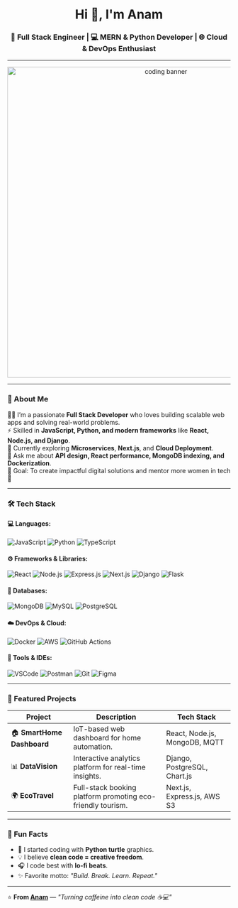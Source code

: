 <!-- Profile Header -->
<h1 align="center">Hi 👋, I'm Anam</h1>
<h3 align="center">🚀 Full Stack Engineer | 💻 MERN & Python Developer | 🌐 Cloud & DevOps Enthusiast</h3>

---

<!-- Banner -->
<p align="center">
  <img src="https://i.imgur.com/bYgY5yH.gif" alt="coding banner" width="700"/>
</p>

---

### 🧠 About Me

👩‍💻 I’m a passionate **Full Stack Developer** who loves building scalable web apps and solving real-world problems.  
⚡ Skilled in **JavaScript, Python, and modern frameworks** like **React, Node.js, and Django**.  
🌱 Currently exploring **Microservices**, **Next.js**, and **Cloud Deployment**.  
💬 Ask me about **API design, React performance, MongoDB indexing, and Dockerization**.  
🎯 Goal: To create impactful digital solutions and mentor more women in tech 💪  

---

### 🛠️ Tech Stack

#### 💻 Languages:
![JavaScript](https://img.shields.io/badge/JavaScript-FFD43B?style=for-the-badge&logo=javascript&logoColor=black)
![Python](https://img.shields.io/badge/Python-3776AB?style=for-the-badge&logo=python&logoColor=white)
![TypeScript](https://img.shields.io/badge/TypeScript-007ACC?style=for-the-badge&logo=typescript&logoColor=white)

#### ⚙️ Frameworks & Libraries:
![React](https://img.shields.io/badge/React-20232A?style=for-the-badge&logo=react&logoColor=61DAFB)
![Node.js](https://img.shields.io/badge/Node.js-43853D?style=for-the-badge&logo=node.js&logoColor=white)
![Express.js](https://img.shields.io/badge/Express.js-404D59?style=for-the-badge)
![Next.js](https://img.shields.io/badge/Next.js-000000?style=for-the-badge&logo=next.js&logoColor=white)
![Django](https://img.shields.io/badge/Django-092E20?style=for-the-badge&logo=django&logoColor=white)
![Flask](https://img.shields.io/badge/Flask-000000?style=for-the-badge&logo=flask&logoColor=white)

#### 🧩 Databases:
![MongoDB](https://img.shields.io/badge/MongoDB-47A248?style=for-the-badge&logo=mongodb&logoColor=white)
![MySQL](https://img.shields.io/badge/MySQL-005C84?style=for-the-badge&logo=mysql&logoColor=white)
![PostgreSQL](https://img.shields.io/badge/PostgreSQL-336791?style=for-the-badge&logo=postgresql&logoColor=white)

#### ☁️ DevOps & Cloud:
![Docker](https://img.shields.io/badge/Docker-2496ED?style=for-the-badge&logo=docker&logoColor=white)
![AWS](https://img.shields.io/badge/AWS-232F3E?style=for-the-badge&logo=amazonaws&logoColor=white)
![GitHub Actions](https://img.shields.io/badge/GitHub%20Actions-2088FF?style=for-the-badge&logo=githubactions&logoColor=white)

#### 🧰 Tools & IDEs:
![VSCode](https://img.shields.io/badge/VSCode-0078D7?style=for-the-badge&logo=visualstudiocode&logoColor=white)
![Postman](https://img.shields.io/badge/Postman-FF6C37?style=for-the-badge&logo=postman&logoColor=white)
![Git](https://img.shields.io/badge/Git-F1502F?style=for-the-badge&logo=git&logoColor=white)
![Figma](https://img.shields.io/badge/Figma-F24E1E?style=for-the-badge&logo=figma&logoColor=white)

---

### 🌟 Featured Projects

| Project | Description | Tech Stack |
|----------|--------------|------------|
| 🏠 **SmartHome Dashboard** | IoT-based web dashboard for home automation. | React, Node.js, MongoDB, MQTT |
| 📊 **DataVision** | Interactive analytics platform for real-time insights. | Django, PostgreSQL, Chart.js |
| 🌍 **EcoTravel** | Full-stack booking platform promoting eco-friendly tourism. | Next.js, Express.js, AWS S3 |

---


### 🧠 Fun Facts

- 🐍 I started coding with **Python turtle** graphics.
- 💡 I believe **clean code = creative freedom**.
- 🎧 I code best with **lo-fi beats**.
- ✨ Favorite motto: _"Build. Break. Learn. Repeat."_  

---

⭐️ **From [Anam](https://github.com/anam-dev)** — _"Turning caffeine into clean code ☕💻"_
